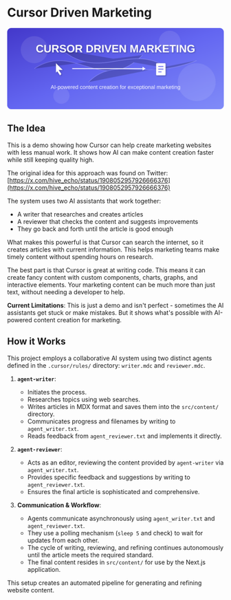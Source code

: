 # Cursor Driven Marketing

<p align="center">
  <img src="public/images/cursor-driven-marketing.svg" alt="Cursor Driven Marketing" width="800" />
</p>

## The Idea

This is a demo showing how Cursor can help create marketing websites with less manual work. It shows how AI can make content creation faster while still keeping quality high.

The original idea for this approach was found on Twitter: [https://x.com/hive_echo/status/1908052957926666376](https://x.com/hive_echo/status/1908052957926666376)

The system uses two AI assistants that work together:

- A writer that researches and creates articles
- A reviewer that checks the content and suggests improvements
- They go back and forth until the article is good enough

What makes this powerful is that Cursor can search the internet, so it creates articles with current information. This helps marketing teams make timely content without spending hours on research.

The best part is that Cursor is great at writing code. This means it can create fancy content with custom components, charts, graphs, and interactive elements. Your marketing content can be much more than just text, without needing a developer to help.

**Current Limitations**: This is just a demo and isn't perfect - sometimes the AI assistants get stuck or make mistakes. But it shows what's possible with AI-powered content creation for marketing.

## How it Works

This project employs a collaborative AI system using two distinct agents defined in the `.cursor/rules/` directory: `writer.mdc` and `reviewer.mdc`.

1.  **`agent-writer`**:

    - Initiates the process.
    - Researches topics using web searches.
    - Writes articles in MDX format and saves them into the `src/content/` directory.
    - Communicates progress and filenames by writing to `agent_writer.txt`.
    - Reads feedback from `agent_reviewer.txt` and implements it directly.

2.  **`agent-reviewer`**:

    - Acts as an editor, reviewing the content provided by `agent-writer` via `agent_writer.txt`.
    - Provides specific feedback and suggestions by writing to `agent_reviewer.txt`.
    - Ensures the final article is sophisticated and comprehensive.

3.  **Communication & Workflow**:
    - Agents communicate asynchronously using `agent_writer.txt` and `agent_reviewer.txt`.
    - They use a polling mechanism (`sleep 5` and check) to wait for updates from each other.
    - The cycle of writing, reviewing, and refining continues autonomously until the article meets the required standard.
    - The final content resides in `src/content/` for use by the Next.js application.

This setup creates an automated pipeline for generating and refining website content.
